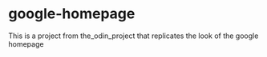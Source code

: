 # google-homepage
This is a project from the_odin_project that replicates the look of the google homepage
